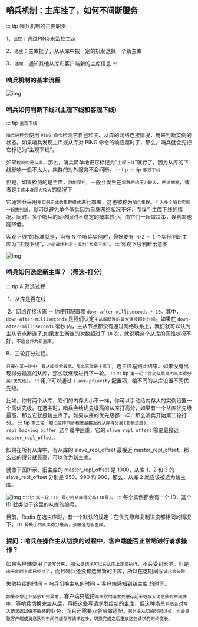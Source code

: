 ## 哨兵机制：主库挂了，如何不间断服务
::: tip
 哨兵机制的主要职责: 

 1、`监控`：通过PING来监控主从 

 2、`选主`：主库挂了，从从库中按一定的机制选择一个新主库 

 3、`通知`：通知其他从库和客户端新的主库信息
::: 
### 哨兵机制的基本流程

![img](/redis/base/efcfa517d0f09d057be7da32a84cf2a1.jpg)

### 哨兵如何判断下线?(主观下线和客观下线)
::: tip
 `主观下线`

 `哨兵进程`会使用 `PING 命令`检测它自己和主、从库的网络连接情况，用来判断实例的状态。如果哨兵发现主库或从库对 PING 命令的响应超时了，那么，哨兵就会先把它标记为“主观下线”。

 如果`检测的是从库`，那么，哨兵简单地把它标记为“`主观下线`”就行了，因为从库的下线影响一般不太大，集群的对外服务不会间断。
::: tip
::: tip
 `客观下线`

 但是，如果检测的是主库，`可能误判`，一般会发生在`集群网络压力较大`、`网络拥塞`，或者是`主库本身压力较大`的情况下

 它通常会采用`多实例组成的集群模式`进行部署，这也被称为`哨兵集群`。`引入多个哨兵实例一起来判断`，就可以避免单个哨兵因为自身网络状况不好，而误判主库下线的情况。同时，多个哨兵的网络同时不稳定的概率较小，由它们一起做决策，误判率也能降低。

 客观下线”的标准就是，当有 N 个哨兵实例时，最好要有` N/2 + 1` 个实例判断主库为“主观下线”，`才能最终判定主库为“客观下线`”。
::: 
客观下线判断示意图	

![img](/redis/base/1945703abf16ee14e2f7559873e4e60d-16328109273262.jpg)

### 哨兵如何选定新主库？（筛选-打分）
::: tip
 A.筛选过程：

 ​     1、从库是否在线

 ​     2、网络连接状态 -- 你使用配置项 `down-after-milliseconds * 10`。其中，`down-after-milliseconds` 是我们认定`主从库断连的最大连接超时时间`。如果在 `down-after-milliseconds` 毫秒 内，主从节点都没有通过网络联系上，我们就可以认为主从节点断连了,如果发生断连的次数超过了 `10` 次，就说明这个从库的网络状况不好，`不适合作为新主库`。

 B、三轮打分过程。

 `只要在某一轮中，有从库得分最高，那么它就是主库了`，选主过程到此结束。如果没有出现得分最高的从库，那么就继续进行下一轮。
::: 
::: tip
 `第一轮：优先级最高的从库得分高(优先级)。`
::: 
用户可以通过 `slave-priority` 配置项，给不同的从库设置不同优先级。

比如，你有两个从库，它们的内存大小不一样，你可以手动给内存大的实例设置一个高优先级。在选主时，哨兵会给优先级高的从库打高分，如果有一个从库优先级最高，那么它就是新主库了。如果从库的优先级都一样，那么哨兵开始第二轮打分。
::: tip
 `第二轮：和旧主库同步程度最接近的从库得分高(复制进度)。`
::: 
`repl_backlog_buffer `这个缓冲区重，它的 `slave_repl_offset` 需要最接近 `master_repl_offset`。

如果在所有从库中，有从库的 slave_repl_offset 最接近 master_repl_offset，那么它的得分就最高，可以作为新主库。

就像下图所示，旧主库的 master_repl_offset 是 1000，从库 1、2 和 3 的 slave_repl_offset 分别是 950、990 和 900，那么，从库 2 就应该被选为新主库。

![img](/redis/base/626yy88853a2d15b5196b922367140df.jpg)
::: tip
 `第三轮：ID 号小的从库得分高(ID号)。`
::: 
每个实例都会有一个 ID，这个 ID 就类似于这里的从库的编号。

目前，Redis 在选主库时，有一个默认的规定：在优先级和复制进度都相同的情况下，`ID 号最小的从库得分最高，会被选为新主库`。

### 提问：哨兵在操作主从切换的过程中，客户端能否正常地进行请求操作？

如果客户端使用了`读写分离`，那么`读请求可以在从库上正常执行`，不会受到影响。但是`由于此时主库已经挂了`，而且哨兵还没有选出新的主库，所以在这期间写`请求会失败`

失败持续的时间 = 哨兵切换主从的时间 + 客户端感知到新主库 的时间。

`如果不想让业务感知到异常`，客户端只能把`写失败的请求先缓存起来或写入消息队列中间件中`，等哨兵切换完主从后，再把这些写请求发给新的主库，但这种场景`只适合`对`写入请求返回值不敏感`的业务，而且还需要业务层做适配，`另外主从切换时间过长，也会导致客户端或消息队列中间件缓存写请求过多，切换完成之后重放这些请求的时间变长`。